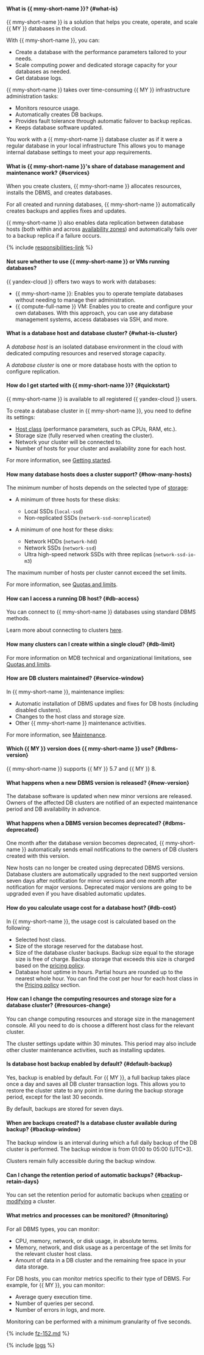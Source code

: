 #### What is {{ mmy-short-name }}? {#what-is}

{{ mmy-short-name }} is a solution that helps you create, operate, and scale {{ MY }} databases in the cloud.

With {{ mmy-short-name }}, you can:
- Create a database with the performance parameters tailored to your needs.
- Scale computing power and dedicated storage capacity for your databases as needed.
- Get database logs.

{{ mmy-short-name }} takes over time-consuming {{ MY }} infrastructure administration tasks:
- Monitors resource usage.
- Automatically creates DB backups.
- Provides fault tolerance through automatic failover to backup replicas.
- Keeps database software updated.

You work with a {{ mmy-short-name }} database cluster as if it were a regular database in your local infrastructure This allows you to manage internal database settings to meet your app requirements.


#### What is {{ mmy-short-name }}'s share of database management and maintenance work? {#services}

When you create clusters, {{ mmy-short-name }} allocates resources, installs the DBMS, and creates databases.

For all created and running databases, {{ mmy-short-name }} automatically creates backups and applies fixes and updates.

{{ mmy-short-name }} also enables data replication between database hosts (both within and across [availability zones](../../overview/concepts/geo-scope.md)) and automatically fails over to a backup replica if a failure occurs.

{% include [responsibilities-link](../../_includes/mdb/responsibilities-link.md) %}

#### Not sure whether to use {{ mmy-short-name }} or VMs running databases?

{{ yandex-cloud }} offers two ways to work with databases:

- {{ mmy-short-name }}: Enables you to operate template databases without needing to manage their administration.
- {{ compute-full-name }} VM: Enables you to create and configure your own databases. With this approach, you can use any database management systems, access databases via SSH, and more.


#### What is a database host and database cluster? {#what-is-cluster}

A _database host_ is an isolated database environment in the cloud with dedicated computing resources and reserved storage capacity.

A _database cluster_ is one or more database hosts with the option to configure replication.


#### How do I get started with {{ mmy-short-name }}? {#quickstart}

{{ mmy-short-name }} is available to all registered {{ yandex-cloud }} users.

To create a database cluster in {{ mmy-short-name }}, you need to define its settings:

- [Host class](../../managed-mysql/concepts/instance-types.md) (performance parameters, such as CPUs, RAM, etc.).
- Storage size (fully reserved when creating the cluster).
- Network your cluster will be connected to.
- Number of hosts for your cluster and availability zone for each host.

For more information, see [Getting started](../../managed-mysql/quickstart.md).

#### How many database hosts does a cluster support? {#how-many-hosts}


The minimum number of hosts depends on the selected type of [storage](../../managed-mysql/concepts/storage.md):

* A minimum of three hosts for these disks:

   * Local SSDs (`local-ssd`)
   * Non-replicated SSDs (`network-ssd-nonreplicated`)

* A minimum of one host for these disks:

   * Network HDDs (`network-hdd`)
   * Network SSDs (`network-ssd`)
   * Ultra high-speed network SSDs with three replicas (`network-ssd-io-m3`)


The maximum number of hosts per cluster cannot exceed the set limits.

For more information, see [Quotas and limits](../../managed-mysql/concepts/limits.md).

#### How can I access a running DB host? {#db-access}

You can connect to {{ mmy-short-name }} databases using standard DBMS methods.

Learn more about connecting to clusters [here](../../managed-mysql/operations/connect.md).


#### How many clusters can I create within a single cloud? {#db-limit}

For more information on MDB technical and organizational limitations, see [Quotas and limits](../../managed-mysql/concepts/limits.md).


#### How are DB clusters maintained? {#service-window}

In {{ mmy-short-name }}, maintenance implies:

- Automatic installation of DBMS updates and fixes for DB hosts (including disabled clusters).
- Changes to the host class and storage size.
- Other {{ mmy-short-name }} maintenance activities.

For more information, see [Maintenance](../../managed-mysql/concepts/maintenance.md).

#### Which {{ MY }} version does {{ mmy-short-name }} use? {#dbms-version}

{{ mmy-short-name }} supports {{ MY }} 5.7 and {{ MY }} 8.


#### What happens when a new DBMS version is released? {#new-version}

The database software is updated when new minor versions are released. Owners of the affected DB clusters are notified of an expected maintenance period and DB availability in advance.


#### What happens when a DBMS version becomes deprecated? {#dbms-deprecated}

One month after the database version becomes deprecated, {{ mmy-short-name }} automatically sends email notifications to the owners of DB clusters created with this version.

New hosts can no longer be created using deprecated DBMS versions. Database clusters are automatically upgraded to the next supported version seven days after notification for minor versions and one month after notification for major versions. Deprecated major versions are going to be upgraded even if you have disabled automatic updates.


#### How do you calculate usage cost for a database host? {#db-cost}

In {{ mmy-short-name }}, the usage cost is calculated based on the following:

- Selected host class.
- Size of the storage reserved for the database host.
- Size of the database cluster backups. Backup size equal to the storage size is free of charge. Backup storage that exceeds this size is charged based on the [pricing policy](../../managed-mysql/pricing.md).
- Database host uptime in hours. Partial hours are rounded up to the nearest whole hour. You can find the cost per hour for each host class in the [Pricing policy](../../managed-mysql/pricing.md) section.

#### How can I change the computing resources and storage size for a database cluster? {#resources-change}

You can change computing resources and storage size in the management console. All you need to do is choose a different host class for the relevant cluster.

The cluster settings update within 30 minutes. This period may also include other cluster maintenance activities, such as installing updates.


#### Is database host backup enabled by default? {#default-backup}

Yes, backup is enabled by default. For {{ MY }}, a full backup takes place once a day and saves all DB cluster transaction logs. This allows you to restore the cluster state to any point in time during the backup storage period, except for the last 30 seconds.

By default, backups are stored for seven days.

#### When are backups created? Is a database cluster available during backup? {#backup-window}

The backup window is an interval during which a full daily backup of the DB cluster is performed. The backup window is from 01:00 to 05:00 (UTC+3).

Clusters remain fully accessible during the backup window.

#### Can I change the retention period of automatic backups? {#backup-retain-days}

You can set the retention period for automatic backups when [creating](../../managed-mysql/operations/cluster-create.md) or [modifying](../../managed-mysql/operations/update.md#change-additional-settings) a cluster.

#### What metrics and processes can be monitored? {#monitoring}

For all DBMS types, you can monitor:

- CPU, memory, network, or disk usage, in absolute terms.
- Memory, network, and disk usage as a percentage of the set limits for the relevant cluster host class.
- Amount of data in a DB cluster and the remaining free space in your data storage.

For DB hosts, you can monitor metrics specific to their type of DBMS. For example, for {{ MY }}, you can monitor:
- Average query execution time.
- Number of queries per second.
- Number of errors in logs, and more.

Monitoring can be performed with a minimum granularity of five seconds.

{% include [fz-152.md](../../_qa/fz-152.md) %}

{% include [logs](../logs.md) %}
